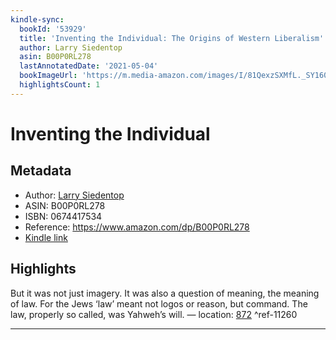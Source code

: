 ```yaml
---
kindle-sync:
  bookId: '53929'
  title: 'Inventing the Individual: The Origins of Western Liberalism'
  author: Larry Siedentop
  asin: B00P0RL278
  lastAnnotatedDate: '2021-05-04'
  bookImageUrl: 'https://m.media-amazon.com/images/I/81QexzSXMfL._SY160.jpg'
  highlightsCount: 1
---
```

# Inventing the Individual
## Metadata
* Author: [Larry Siedentop](https://www.amazon.comundefined)
* ASIN: B00P0RL278
* ISBN: 0674417534
* Reference: https://www.amazon.com/dp/B00P0RL278
* [Kindle link](kindle://book?action=open&asin=B00P0RL278)

## Highlights
But it was not just imagery. It was also a question of meaning, the meaning of law. For the Jews ‘law’ meant not logos or reason, but command. The law, properly so called, was Yahweh’s will. — location: [872](kindle://book?action=open&asin=B00P0RL278&location=872) ^ref-11260

---
